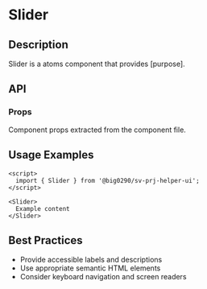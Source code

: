 # Slider

## Description

Slider is a atoms component that provides [purpose].

## API

### Props

Component props extracted from the component file.

## Usage Examples

```svelte
<script>
  import { Slider } from '@big0290/sv-prj-helper-ui';
</script>

<Slider>
  Example content
</Slider>
```

## Best Practices

- Provide accessible labels and descriptions
- Use appropriate semantic HTML elements
- Consider keyboard navigation and screen readers
